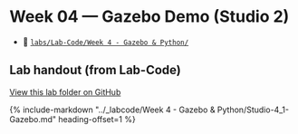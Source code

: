 # Week 04 — Gazebo Demo (Studio 2)

- 📁 [`labs/Lab-Code/Week 4 - Gazebo & Python/`](../Lab-Code/Week%204%20-%20Gazebo%20%26%20Python/)
<!--
--8<-- "labs/Lab-Code/Week 4 - Gazebo & Python/README.md"
-->

<!-- BEGIN:AUTO-INCLUDE-README -->
## Lab handout (from Lab-Code)

[View this lab folder on GitHub](https://github.com/ENME480/Lab-Code/tree/main/Week%204%20-%20Gazebo%20%26%20Python)

{% include-markdown "../_labcode/Week 4 - Gazebo & Python/Studio-4_1-Gazebo.md" heading-offset=1 %}
<!-- END:AUTO-INCLUDE-README -->




